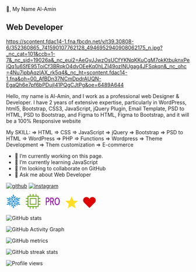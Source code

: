  👋, My Name Al-Amin
## Web Developer

https://scontent.fdac14-1.fna.fbcdn.net/v/t39.30808-6/352360865_741590107762128_4946952940908062175_n.jpg?_nc_cat=101&ccb=1-7&_nc_sid=19026a&_nc_eui2=AeGyJJwzOsUCfYKNqKKuCgM7okKtbuknxPeiQq1u6SfE95ToiCf3BRqkO4dvOEeKq0hLZI49ozINUgag4JFSqkqn&_nc_ohc=4Nu7ipbAqzIAX_rk5q4&_nc_ht=scontent.fdac14-1.fna&oh=00_AfBDn37NCmDpdrAUQN-EgaQh6e7pf6bPDujI41PQgCJtPg&oe=6489A644

Hello, my name is Al-Amin, and I work as a professional web Designer & Developer. I have 2 years of extensive expertise, particularly in WordPress, html5, Bootstrap, CSS3, JavaScript, jQuery Plugin, Email Template, PSD to HTML, PSD to Bootstrap, and Figma to HTML, Figma to Bootstrap, and it will be a 100% Responsive website

My SKILL:
=> HTML
=> CSS
=> JavaScript
=> jQuery
=> Bootstrap
=> PSD to HTML
=> WordPress 
=> PHP
=> Functions
=> Wordpress
=> Theme Development 
=> Them customization
=> E-commerce

- 🔭 I’m currently working on this page. 
- 🌱 I’m currently learning JavaScript  
- 👯 I’m looking to collaborate on GitHub  
- 💬 Ask me about Web Developer  



[<img src='https://cdn.jsdelivr.net/npm/simple-icons@3.0.1/icons/github.svg' alt='github' height='40'>](https://github.com/marshalalamin)  [<img src='https://cdn.jsdelivr.net/npm/simple-icons@3.0.1/icons/instagram.svg' alt='instagram' height='40'>](https://www.instagram.com/wdalamin055/)  

<a href='https://archiveprogram.github.com/'><img src='https://raw.githubusercontent.com/acervenky/animated-github-badges/master/assets/acbadge.gif' width='40' height='40'></a> <a href='https://docs.github.com/en/developers'><img src='https://raw.githubusercontent.com/acervenky/animated-github-badges/master/assets/devbadge.gif' width='40' height='40'></a> <a href='https://github.com/pricing'><img src='https://raw.githubusercontent.com/acervenky/animated-github-badges/master/assets/pro.gif' width='40' height='40'></a> <a href='https://stars.github.com/'><img src='https://raw.githubusercontent.com/acervenky/animated-github-badges/master/assets/starbadge.gif' width='35' height='35'></a> <a href='https://docs.github.com/en/github/supporting-the-open-source-community-with-github-sponsors'><img src='https://raw.githubusercontent.com/acervenky/animated-github-badges/master/assets/sponsorbadge.gif' width='35' height='35'></a> 

![GitHub stats](https://github-readme-stats.vercel.app/api?username=marshalalamin&show_icons=true)  

![GitHub Activity Graph](https://activity-graph.herokuapp.com/graph?username=marshalalamin)  

![GitHub metrics](https://metrics.lecoq.io/marshalalamin)  

![GitHub streak stats](https://streak-stats.demolab.com/?user=marshalalamin)  

![Profile views](https://gpvc.arturio.dev/marshalalamin)  
